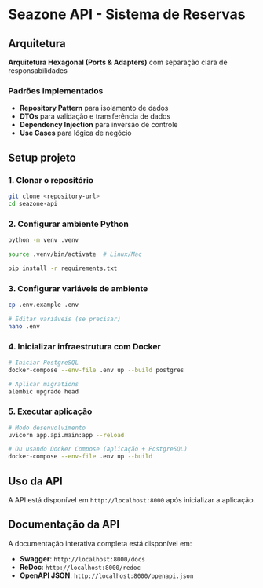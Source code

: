 # Seazone API - Sistema de Reservas


## Arquitetura

**Arquitetura Hexagonal (Ports & Adapters)** com separação clara de responsabilidades

### Padrões Implementados
- **Repository Pattern** para isolamento de dados
- **DTOs** para validação e transferência de dados
- **Dependency Injection** para inversão de controle
- **Use Cases** para lógica de negócio

## Setup projeto

### 1. Clonar o repositório
```bash
git clone <repository-url>
cd seazone-api
```

### 2. Configurar ambiente Python
```bash
python -m venv .venv

source .venv/bin/activate  # Linux/Mac

pip install -r requirements.txt
```

### 3. Configurar variáveis de ambiente
```bash
cp .env.example .env

# Editar variáveis (se precisar)
nano .env
```

### 4. Inicializar infraestrutura com Docker
```bash
# Iniciar PostgreSQL
docker-compose --env-file .env up --build postgres   

# Aplicar migrations
alembic upgrade head
```

### 5. Executar aplicação
```bash
# Modo desenvolvimento
uvicorn app.api.main:app --reload

# Ou usando Docker Compose (aplicação + PostgreSQL)
docker-compose --env-file .env up --build
```

## Uso da API

A API está disponível em `http://localhost:8000` após inicializar a aplicação.

## Documentação da API

A documentação interativa completa está disponível em:

- **Swagger**: `http://localhost:8000/docs`
- **ReDoc**: `http://localhost:8000/redoc`
- **OpenAPI JSON**: `http://localhost:8000/openapi.json`